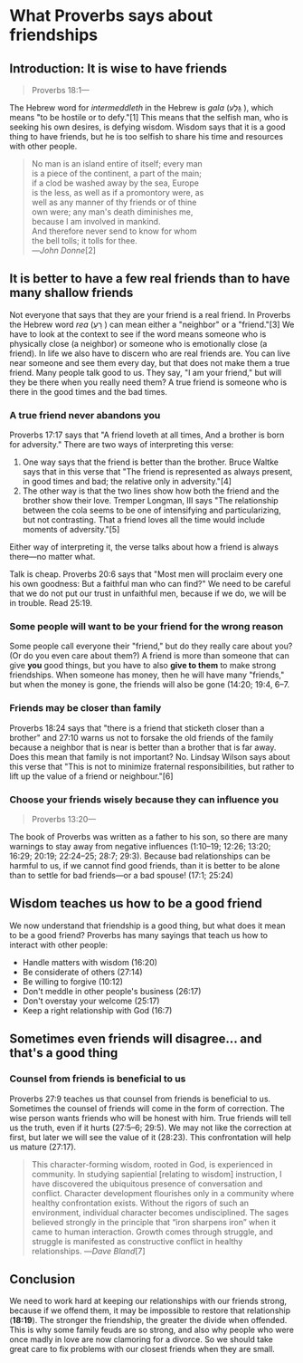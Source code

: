 # What Proverbs says about friendships

## Introduction: It is wise to have friends

> Proverbs 18:1—

The Hebrew word for _intermeddleth_ in the Hebrew is _gala_ (גָּלַע ), which means "to be hostile or to defy."[1] This means that the selfish man, who is seeking his own desires, is defying wisdom. Wisdom says that it is a good thing to have friends, but he is too selfish to share his time and resources with other people.

> No man is an island entire of itself; every man   
> is a piece of the continent, a part of the main;  
> if a clod be washed away by the sea, Europe  
> is the less, as well as if a promontory were, as  
> well as any manner of thy friends or of thine  
> own were; any man's death diminishes me,  
> because I am involved in mankind.   
> And therefore never send to know for whom  
> the bell tolls; it tolls for thee.   
> —_John Donne_[2]

## It is better to have a few real friends than to have many shallow friends

Not everyone that says that they are your friend is a real friend. In Proverbs the Hebrew word _rea_ (רֵעַ ) can mean either a "neighbor" or a "friend."[3] We have to look at the context to see if the word means someone who is physically close (a neighbor) or someone who is emotionally close (a friend). In life we also have to discern who are real friends are. You can live near someone and see them every day, but that does not make them a true friend. Many people talk good to us. They say, "I am your friend," but will they be there when you really need them? A true friend is someone who is there in the good times and the bad times.

### A true friend never abandons you

Proverbs 17:17 says that "A friend loveth at all times, And a brother is born for adversity." There are two ways of interpreting this verse:

1. One way says that the friend is better than the brother. Bruce Waltke says that in this verse that "The friend is represented as always present, in good times and bad; the relative only in adversity."[4]
2. The other way is that the two lines show how both the friend and the brother show their love. Tremper Longman, III says "The relationship between the cola seems to be one of intensifying and particularizing, but not contrasting. That a friend loves all the time would include moments of adversity."[5]

Either way of interpreting it, the verse talks about how a friend is always there—no matter what.

Talk is cheap. Proverbs 20:6 says that "Most men will proclaim every one his own goodness: But a faithful man who can find?" We need to be careful that we do not put our trust in unfaithful men, because if we do, we will be in trouble. Read 25:19.

### Some people will want to be your friend for the wrong reason

Some people call everyone their "friend," but do they really care about you? (Or do you even care about them?) A friend is more than someone that can give **you** good things, but you have to also **give to them** to make strong friendships. When someone has money, then he will have many "friends," but when the money is gone, the friends will also be gone (14:20; 19:4, 6–7.

### Friends may be closer than family

Proverbs 18:24 says that "there is a friend that sticketh closer than a brother" and 27:10 warns us not to forsake the old friends of the family because a neighbor that is near is better than a brother that is far away. Does this mean that family is not important? No. Lindsay Wilson says about this verse that "This is not to minimize fraternal responsibilities, but rather to lift up the value of a friend or neighbour."[6]

### Choose your friends wisely because they can influence you

> Proverbs 13:20—

The book of Proverbs was written as a father to his son, so there are many warnings to stay away from negative influences (1:10–19; 12:26; 13:20; 16:29; 20:19; 22:24–25; 28:7; 29:3). Because bad relationships can be harmful to us, if we cannot find good friends, than it is better to be alone than to settle for bad friends—or a bad spouse! (17:1; 25:24)

## Wisdom teaches us how to be a good friend

We now understand that friendship is a good thing, but what does it mean to be a good friend? Proverbs has many sayings that teach us how to interact with other people:

* Handle matters with wisdom (16:20)
* Be considerate of others (27:14)
* Be willing to forgive (10:12)
* Don't meddle in other people's business (26:17)
* Don't overstay your welcome (25:17)
* Keep a right relationship with God (16:7)

## Sometimes even friends will disagree... and that's a good thing

### Counsel from friends is beneficial to us

Proverbs 27:9 teaches us that counsel from friends is beneficial to us. Sometimes the counsel of friends will come in the form of correction. The wise person wants friends who will be honest with him. True friends will tell us the truth, even if it hurts (27:5–6; 29:5). We may not like the correction at first, but later we will see the value of it (28:23). This confrontation will help us mature (27:17).

> This character-forming wisdom, rooted in God, is experienced in community. In studying sapiential [relating to wisdom] instruction, I have discovered the ubiquitous presence of conversation and conflict. Character development flourishes only in a community where healthy confrontation exists. Without the rigors of such an environment, individual character becomes undisciplined. The sages believed strongly in the principle that “iron sharpens iron” when it came to human interaction. Growth comes through struggle, and struggle is manifested as constructive conflict in healthy relationships.
> —_Dave Bland_[7]

## Conclusion

We need to work hard at keeping our relationships with our friends strong, because if we offend them, it may be impossible to restore that relationship (**18:19**). The stronger the friendship, the greater the divide when offended. This is why some family feuds are so strong, and also why people who were once madly in love are now clamoring for a divorce. So we should take great care to fix problems with our closest friends when they are small.
